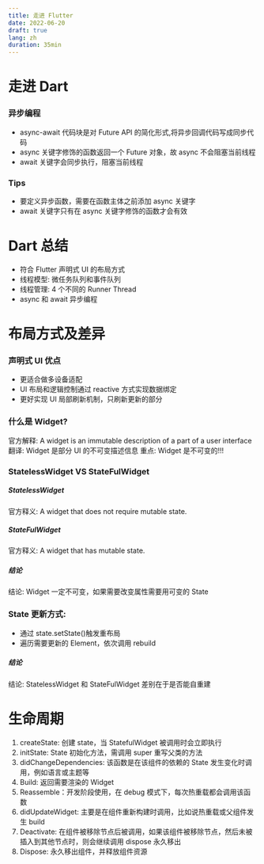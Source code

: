 ```yaml
---
title: 走进 Flutter
date: 2022-06-20
draft: true
lang: zh
duration: 35min
---
```


# 走进 Dart

### 异步编程

- async-await 代码块是对 Future API 的简化形式,将异步回调代码写成同步代码
- async 关键字修饰的函数返回一个 Future 对象，故 async 不会阻塞当前线程
- await 关键字会同步执行，阻塞当前线程

### Tips

- 要定义异步函数，需要在函数主体之前添加 async 关键字
- await 关键字只有在 async 关键字修饰的函数才会有效

# Dart 总结

- 符合 Flutter 声明式 UI 的布局方式
- 线程模型: 微任务队列和事件队列
- 线程管理: 4 个不同的 Runner Thread
- async 和 await 异步编程

# 布局方式及差异

### 声明式 UI 优点

- 更适合做多设备适配
- UI 布局和逻辑控制通过 reactive 方式实现数据绑定
- 更好实现 UI 局部刷新机制，只刷新更新的部分

### 什么是 Widget?

官方解释: A widget is an immutable description of a part of a user interface
翻译: Widget 是部分 UI 的不可变描述信息
重点: Widget 是不可变的!!!

### StatelessWidget VS StateFulWidget

##### StatelessWidget

官方释义: A widget that does not require mutable state.

##### StateFulWidget

官方释义: A widget that has mutable state.

##### 结论

结论: Widget 一定不可变，如果需要改变属性需要用可变的 State

### State 更新方式:

- 通过 state.setState()触发重布局
- 遍历需要更新的 Element，依次调用 rebuild

##### 结论

结论: StatelessWidget 和 StateFulWidget 差别在于是否能自重建

# 生命周期

1. createState: 创建 state，当 StatefulWidget 被调用时会立即执行
2. initState: State 初始化方法，需调用 super 重写父类的方法
3. didChangeDependencies: 该函数是在该组件的依赖的 State 发生变化时调用，例如语言或主题等
4. Build: 返回需要渲染的 Widget
5. Reassemble：开发阶段使用，在 debug 模式下，每次热重载都会调用该函数
6. didUpdateWidget: 主要是在组件重新构建时调用，比如说热重载或父组件发生 build
7. Deactivate: 在组件被移除节点后被调用，如果该组件被移除节点，然后未被插入到其他节点时，则会继续调用 dispose 永久移出
8. Dispose: 永久移出组件，并释放组件资源
